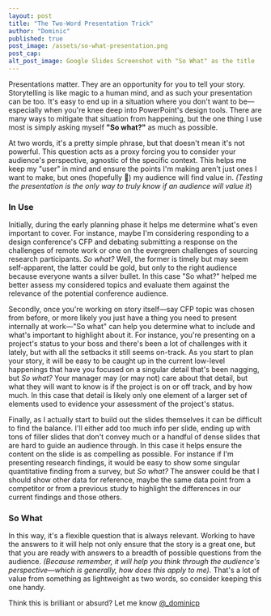 ```yaml
---
layout: post
title: "The Two-Word Presentation Trick"
author: "Dominic"
published: true
post_image: /assets/so-what-presentation.png
post_cap:
alt_post_image: Google Slides Screenshot with "So What" as the title
---
```

Presentations matter. They are an opportunity for you to tell your story. Storytelling is like magic to a human mind, and as such your presentation can be too. It's easy to end up in a situation where you don't want to be—especially when you're knee deep into PowerPoint's design tools. There are many ways to mitigate that situation from happening, but the one thing I use most is simply asking myself **"So what?"** as much as possible.

At two words, it's a pretty simple phrase, but that doesn't mean it's not powerful. This question acts as a proxy forcing you to consider your audience's perspective, agnostic of the specific context. This helps me keep my "user" in mind and ensure the points I'm making aren't just ones I want to make, but ones (hopefully 🤞) my audience will find value in. _(Testing the presentation is the only way to truly know if an audience will value it_)

### In Use
Initially, during the early planning phase it helps me determine what's even important to cover. For instance, maybe I'm considering responding to a design conference's CFP and debating submitting a response on the challenges of remote work or one on the evergreen challenges of sourcing research participants. _So what?_ Well, the former is timely but may seem self-apparent, the latter could be gold, but only to the right audience because everyone wants a silver bullet. In this case "So what?" helped me better assess my considered topics and evaluate them against the relevance of the potential conference audience.

Secondly, once you're working on story itself—say CFP topic was chosen from before, or more likely you just have a thing you need to present internally at work—"So what" can help you determine what to include and what's important to highlight about it. For instance, you're presenting on a project's status to your boss and there's been a lot of challenges with it lately, but with all the setbacks it still seems on-track. As you start to plan your story, it will be easy to be caught up in the current low-level happenings that have you focused on a singular detail that's been nagging, but _So what?_ Your manager may (or may not) care about that detail, but what they will want to know is if the project is on or off track, and by how much. In this case that detail is likely only one element of a larger set of elements used to evidence your assessment of the project's status.

Finally, as I actually start to build out the slides themselves it can be difficult to find the balance. I'll either add too much info per slide, ending up with tons of filler slides that don't convey much or a handful of dense slides that are hard to guide an audience through. In this case it helps ensure the content on the slide is as compelling as possible. For instance if I'm presenting research findings, it would be easy to show some singular quantitative finding from a survey, but _So what?_ The answer could be that I should show other data for reference, maybe the same data point from a competitor or from a previous study to highlight the differences in our current findings and those others.

### So What
In this way, it's a flexible question that is always relevant. Working to have the answers to it will help not only ensure that the story is a great one, but that you are ready with answers to a breadth of possible questions from the audience. _(Because remember, it will help you think through the audience's perspective—which is generally, how does this apply to me)._ That's a lot of value from something as lightweight as two words, so consider keeping this one handy.

Think this is brilliant or absurd? Let me know [@_dominicp](https://twitter.com/_dominicp "twitter link")
